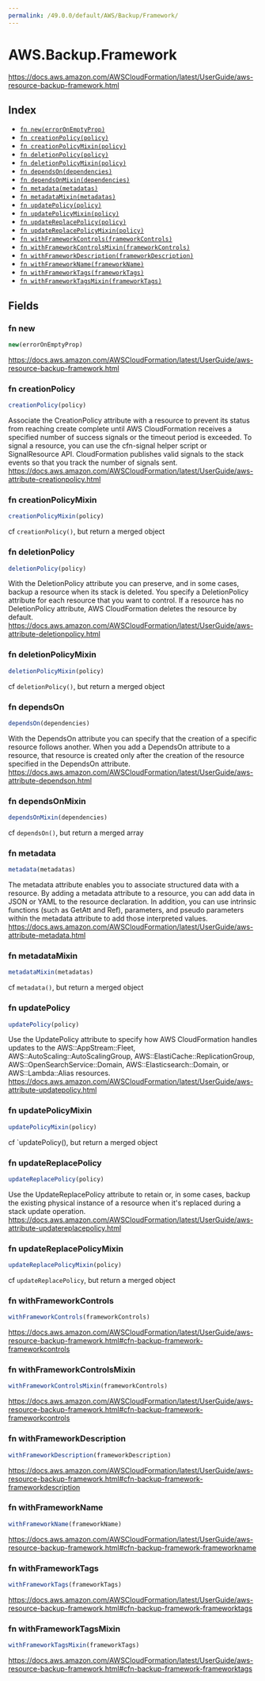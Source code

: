 ```yaml
---
permalink: /49.0.0/default/AWS/Backup/Framework/
---
```


# AWS.Backup.Framework

https://docs.aws.amazon.com/AWSCloudFormation/latest/UserGuide/aws-resource-backup-framework.html

## Index

* [`fn new(errorOnEmptyProp)`](#fn-new)
* [`fn creationPolicy(policy)`](#fn-creationpolicy)
* [`fn creationPolicyMixin(policy)`](#fn-creationpolicymixin)
* [`fn deletionPolicy(policy)`](#fn-deletionpolicy)
* [`fn deletionPolicyMixin(policy)`](#fn-deletionpolicymixin)
* [`fn dependsOn(dependencies)`](#fn-dependson)
* [`fn dependsOnMixin(dependencies)`](#fn-dependsonmixin)
* [`fn metadata(metadatas)`](#fn-metadata)
* [`fn metadataMixin(metadatas)`](#fn-metadatamixin)
* [`fn updatePolicy(policy)`](#fn-updatepolicy)
* [`fn updatePolicyMixin(policy)`](#fn-updatepolicymixin)
* [`fn updateReplacePolicy(policy)`](#fn-updatereplacepolicy)
* [`fn updateReplacePolicyMixin(policy)`](#fn-updatereplacepolicymixin)
* [`fn withFrameworkControls(frameworkControls)`](#fn-withframeworkcontrols)
* [`fn withFrameworkControlsMixin(frameworkControls)`](#fn-withframeworkcontrolsmixin)
* [`fn withFrameworkDescription(frameworkDescription)`](#fn-withframeworkdescription)
* [`fn withFrameworkName(frameworkName)`](#fn-withframeworkname)
* [`fn withFrameworkTags(frameworkTags)`](#fn-withframeworktags)
* [`fn withFrameworkTagsMixin(frameworkTags)`](#fn-withframeworktagsmixin)

## Fields

### fn new

```ts
new(errorOnEmptyProp)
```

https://docs.aws.amazon.com/AWSCloudFormation/latest/UserGuide/aws-resource-backup-framework.html

### fn creationPolicy

```ts
creationPolicy(policy)
```

Associate the CreationPolicy attribute with a resource to prevent its status from reaching create complete until AWS CloudFormation receives a specified number of success signals or the timeout period is exceeded. To signal a resource, you can use the cfn-signal helper script or SignalResource API. CloudFormation publishes valid signals to the stack events so that you track the number of signals sent. 
https://docs.aws.amazon.com/AWSCloudFormation/latest/UserGuide/aws-attribute-creationpolicy.html

### fn creationPolicyMixin

```ts
creationPolicyMixin(policy)
```

cf `creationPolicy()`, but return a merged object

### fn deletionPolicy

```ts
deletionPolicy(policy)
```

With the DeletionPolicy attribute you can preserve, and in some cases, backup a resource when its stack is deleted. You specify a DeletionPolicy attribute for each resource that you want to control. If a resource has no DeletionPolicy attribute, AWS CloudFormation deletes the resource by default. 
https://docs.aws.amazon.com/AWSCloudFormation/latest/UserGuide/aws-attribute-deletionpolicy.html

### fn deletionPolicyMixin

```ts
deletionPolicyMixin(policy)
```

cf `deletionPolicy()`, but return a merged object

### fn dependsOn

```ts
dependsOn(dependencies)
```

With the DependsOn attribute you can specify that the creation of a specific resource follows another. When you add a DependsOn attribute to a resource, that resource is created only after the creation of the resource specified in the DependsOn attribute. 
https://docs.aws.amazon.com/AWSCloudFormation/latest/UserGuide/aws-attribute-dependson.html

### fn dependsOnMixin

```ts
dependsOnMixin(dependencies)
```

cf `dependsOn()`, but return a merged array

### fn metadata

```ts
metadata(metadatas)
```

The metadata attribute enables you to associate structured data with a resource. By adding a metadata attribute to a resource, you can add data in JSON or YAML to the resource declaration. In addition, you can use intrinsic functions (such as GetAtt and Ref), parameters, and pseudo parameters within the metadata attribute to add those interpreted values. 
https://docs.aws.amazon.com/AWSCloudFormation/latest/UserGuide/aws-attribute-metadata.html

### fn metadataMixin

```ts
metadataMixin(metadatas)
```

cf `metadata()`, but return a merged object

### fn updatePolicy

```ts
updatePolicy(policy)
```

Use the UpdatePolicy attribute to specify how AWS CloudFormation handles updates to the AWS::AppStream::Fleet, AWS::AutoScaling::AutoScalingGroup, AWS::ElastiCache::ReplicationGroup, AWS::OpenSearchService::Domain, AWS::Elasticsearch::Domain, or AWS::Lambda::Alias resources. 
https://docs.aws.amazon.com/AWSCloudFormation/latest/UserGuide/aws-attribute-updatepolicy.html

### fn updatePolicyMixin

```ts
updatePolicyMixin(policy)
```

cf `updatePolicy(), but return a merged object

### fn updateReplacePolicy

```ts
updateReplacePolicy(policy)
```

Use the UpdateReplacePolicy attribute to retain or, in some cases, backup the existing physical instance of a resource when it's replaced during a stack update operation. 
https://docs.aws.amazon.com/AWSCloudFormation/latest/UserGuide/aws-attribute-updatereplacepolicy.html

### fn updateReplacePolicyMixin

```ts
updateReplacePolicyMixin(policy)
```

cf `updateReplacePolicy`, but return a merged object

### fn withFrameworkControls

```ts
withFrameworkControls(frameworkControls)
```

https://docs.aws.amazon.com/AWSCloudFormation/latest/UserGuide/aws-resource-backup-framework.html#cfn-backup-framework-frameworkcontrols

### fn withFrameworkControlsMixin

```ts
withFrameworkControlsMixin(frameworkControls)
```

https://docs.aws.amazon.com/AWSCloudFormation/latest/UserGuide/aws-resource-backup-framework.html#cfn-backup-framework-frameworkcontrols

### fn withFrameworkDescription

```ts
withFrameworkDescription(frameworkDescription)
```

https://docs.aws.amazon.com/AWSCloudFormation/latest/UserGuide/aws-resource-backup-framework.html#cfn-backup-framework-frameworkdescription

### fn withFrameworkName

```ts
withFrameworkName(frameworkName)
```

https://docs.aws.amazon.com/AWSCloudFormation/latest/UserGuide/aws-resource-backup-framework.html#cfn-backup-framework-frameworkname

### fn withFrameworkTags

```ts
withFrameworkTags(frameworkTags)
```

https://docs.aws.amazon.com/AWSCloudFormation/latest/UserGuide/aws-resource-backup-framework.html#cfn-backup-framework-frameworktags

### fn withFrameworkTagsMixin

```ts
withFrameworkTagsMixin(frameworkTags)
```

https://docs.aws.amazon.com/AWSCloudFormation/latest/UserGuide/aws-resource-backup-framework.html#cfn-backup-framework-frameworktags